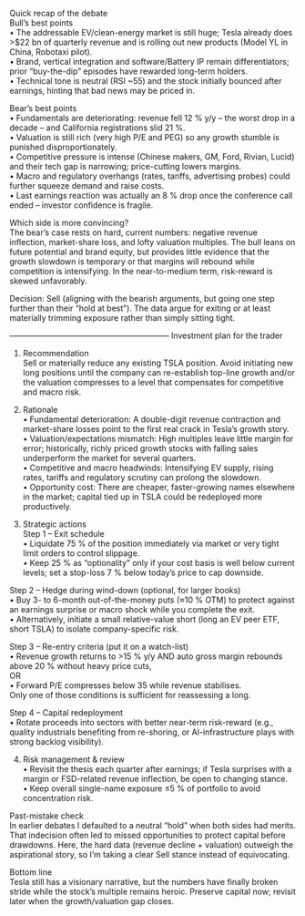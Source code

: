 Quick recap of the debate  
Bull’s best points  
• The addressable EV/clean-energy market is still huge; Tesla already does >$22 bn of quarterly revenue and is rolling out new products (Model YL in China, Robotaxi pilot).  
• Brand, vertical integration and software/Battery IP remain differentiators; prior “buy-the-dip” episodes have rewarded long-term holders.  
• Technical tone is neutral (RSI ~55) and the stock initially bounced after earnings, hinting that bad news may be priced in.

Bear’s best points  
• Fundamentals are deteriorating: revenue fell 12 % y/y – the worst drop in a decade – and California registrations slid 21 %.  
• Valuation is still rich (very high P/E and PEG) so any growth stumble is punished disproportionately.  
• Competitive pressure is intense (Chinese makers, GM, Ford, Rivian, Lucid) and their tech gap is narrowing; price-cutting lowers margins.  
• Macro and regulatory overhangs (rates, tariffs, advertising probes) could further squeeze demand and raise costs.  
• Last earnings reaction was actually an 8 % drop once the conference call ended – investor confidence is fragile.

Which side is more convincing?  
The bear’s case rests on hard, current numbers: negative revenue inflection, market-share loss, and lofty valuation multiples. The bull leans on future potential and brand equity, but provides little evidence that the growth slowdown is temporary or that margins will rebound while competition is intensifying. In the near-to-medium term, risk-reward is skewed unfavorably.

Decision: Sell (aligning with the bearish arguments, but going one step further than their “hold at best”). The data argue for exiting or at least materially trimming exposure rather than simply sitting tight.

————————————————————
Investment plan for the trader

1. Recommendation  
Sell or materially reduce any existing TSLA position. Avoid initiating new long positions until the company can re-establish top-line growth and/or the valuation compresses to a level that compensates for competitive and macro risk.

2. Rationale  
• Fundamental deterioration: A double-digit revenue contraction and market-share losses point to the first real crack in Tesla’s growth story.  
• Valuation/expectations mismatch: High multiples leave little margin for error; historically, richly priced growth stocks with falling sales underperform the market for several quarters.  
• Competitive and macro headwinds: Intensifying EV supply, rising rates, tariffs and regulatory scrutiny can prolong the slowdown.  
• Opportunity cost: There are cheaper, faster-growing names elsewhere in the market; capital tied up in TSLA could be redeployed more productively.

3. Strategic actions  
Step 1 – Exit schedule  
• Liquidate 75 % of the position immediately via market or very tight limit orders to control slippage.  
• Keep 25 % as “optionality” only if your cost basis is well below current levels; set a stop-loss 7 % below today’s price to cap downside.  

Step 2 – Hedge during wind-down (optional, for larger books)  
• Buy 3- to 6-month out-of-the-money puts (≈10 % OTM) to protect against an earnings surprise or macro shock while you complete the exit.  
• Alternatively, initiate a small relative-value short (long an EV peer ETF, short TSLA) to isolate company-specific risk.

Step 3 – Re-entry criteria (put it on a watch-list)  
• Revenue growth returns to >15 % y/y AND auto gross margin rebounds above 20 % without heavy price cuts,  
OR  
• Forward P/E compresses below 35 while revenue stabilises.  
Only one of those conditions is sufficient for reassessing a long.

Step 4 – Capital redeployment  
• Rotate proceeds into sectors with better near-term risk-reward (e.g., quality industrials benefiting from re-shoring, or AI-infrastructure plays with strong backlog visibility).  

4. Risk management & review  
• Revisit the thesis each quarter after earnings; if Tesla surprises with a margin or FSD-related revenue inflection, be open to changing stance.  
• Keep overall single-name exposure ≤5 % of portfolio to avoid concentration risk.

Past-mistake check  
In earlier debates I defaulted to a neutral “hold” when both sides had merits. That indecision often led to missed opportunities to protect capital before drawdowns. Here, the hard data (revenue decline + valuation) outweigh the aspirational story, so I’m taking a clear Sell stance instead of equivocating.

Bottom line  
Tesla still has a visionary narrative, but the numbers have finally broken stride while the stock’s multiple remains heroic. Preserve capital now; revisit later when the growth/valuation gap closes.